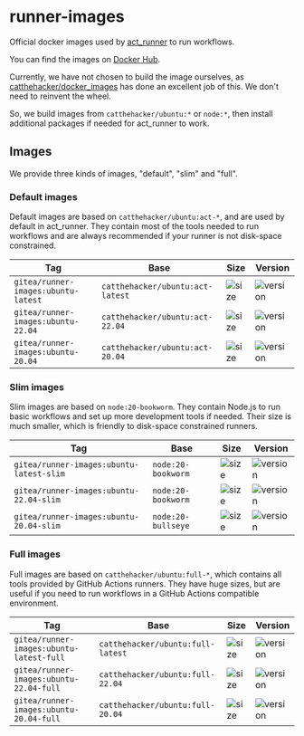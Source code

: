 # runner-images

Official docker images used by [act_runner](https://gitea.com/gitea/act_runner) to run workflows.

You can find the images on [Docker Hub](https://hub.docker.com/r/gitea/runner-images).

Currently, we have not chosen to build the image ourselves, as [catthehacker/docker_images](https://github.com/catthehacker/docker_images) has done an excellent job of this.
We don't need to reinvent the wheel.

So, we build images from `catthehacker/ubuntu:*` or `node:*`, then install additional packages if needed for act_runner to work.

## Images

We provide three kinds of images, "default", "slim" and "full".

### Default images

Default images are based on `catthehacker/ubuntu:act-*`, and are used by default in act_runner.
They contain most of the tools needed to run workflows and are always recommended if your runner is not disk-space constrained.

| Tag                                 | Base                             | Size                                                                                           | Version                                                                       |
|-------------------------------------|----------------------------------|------------------------------------------------------------------------------------------------|-------------------------------------------------------------------------------|
| `gitea/runner-images:ubuntu-latest` | `catthehacker/ubuntu:act-latest` | ![size](https://img.shields.io/docker/image-size/gitea/runner-images/ubuntu-latest?label=size) | ![version](https://img.shields.io/docker/v/gitea/runner-images/ubuntu-latest) |
| `gitea/runner-images:ubuntu-22.04`  | `catthehacker/ubuntu:act-22.04`  | ![size](https://img.shields.io/docker/image-size/gitea/runner-images/ubuntu-22.04?label=size)  | ![version](https://img.shields.io/docker/v/gitea/runner-images/ubuntu-22.04)  |
| `gitea/runner-images:ubuntu-20.04`  | `catthehacker/ubuntu:act-20.04`  | ![size](https://img.shields.io/docker/image-size/gitea/runner-images/ubuntu-20.04?label=size)  | ![version](https://img.shields.io/docker/v/gitea/runner-images/ubuntu-20.04)  |

### Slim images

Slim images are based on `node:20-bookworm`.
They contain Node.js to run basic workflows and set up more development tools if needed.
Their size is much smaller, which is friendly to disk-space constrained runners.

| Tag                                      | Base               | Size                                                                                                | Version                                                                            |
|------------------------------------------|--------------------|-----------------------------------------------------------------------------------------------------|------------------------------------------------------------------------------------|
| `gitea/runner-images:ubuntu-latest-slim` | `node:20-bookworm` | ![size](https://img.shields.io/docker/image-size/gitea/runner-images/ubuntu-slim-latest?label=size) | ![version](https://img.shields.io/docker/v/gitea/runner-images/ubuntu-slim-latest) |
| `gitea/runner-images:ubuntu-22.04-slim`  | `node:20-bookworm` | ![size](https://img.shields.io/docker/image-size/gitea/runner-images/ubuntu-slim-22.04?label=size)  | ![version](https://img.shields.io/docker/v/gitea/runner-images/ubuntu-slim-22.04)  |
| `gitea/runner-images:ubuntu-20.04-slim`  | `node:20-bullseye` | ![size](https://img.shields.io/docker/image-size/gitea/runner-images/ubuntu-slim-20.04?label=size)  | ![version](https://img.shields.io/docker/v/gitea/runner-images/ubuntu-slim-20.04)  |

### Full images

Full images are based on `catthehacker/ubuntu:full-*`, which contains all tools provided by GitHub Actions runners.
They have huge sizes, but are useful if you need to run workflows in a GitHub Actions compatible environment.

| Tag                                      | Base                              | Size                                                                                                | Version                                                                            |
|------------------------------------------|-----------------------------------|-----------------------------------------------------------------------------------------------------|------------------------------------------------------------------------------------|
| `gitea/runner-images:ubuntu-latest-full` | `catthehacker/ubuntu:full-latest` | ![size](https://img.shields.io/docker/image-size/gitea/runner-images/ubuntu-full-latest?label=size) | ![version](https://img.shields.io/docker/v/gitea/runner-images/ubuntu-full-latest) |
| `gitea/runner-images:ubuntu-22.04-full`  | `catthehacker/ubuntu:full-22.04`  | ![size](https://img.shields.io/docker/image-size/gitea/runner-images/ubuntu-full-22.04?label=size)  | ![version](https://img.shields.io/docker/v/gitea/runner-images/ubuntu-full-22.04)  |
| `gitea/runner-images:ubuntu-20.04-full`  | `catthehacker/ubuntu:full-20.04`  | ![size](https://img.shields.io/docker/image-size/gitea/runner-images/ubuntu-full-20.04?label=size)  | ![version](https://img.shields.io/docker/v/gitea/runner-images/ubuntu-full-20.04)  |
